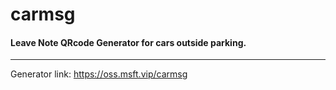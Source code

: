 # carmsg

#### Leave Note QRcode Generator for cars outside parking.
---
Generator link: https://oss.msft.vip/carmsg
